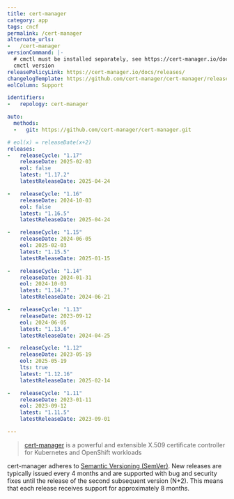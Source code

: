 ```yaml
---
title: cert-manager
category: app
tags: cncf
permalink: /cert-manager
alternate_urls:
-   /cert-manager
versionCommand: |-
  # cmctl must be installed separately, see https://cert-manager.io/docs/reference/cmctl/.
  cmctl version
releasePolicyLink: https://cert-manager.io/docs/releases/
changelogTemplate: https://github.com/cert-manager/cert-manager/releases/tag/v__LATEST__
eolColumn: Support

identifiers:
-   repology: cert-manager

auto:
  methods:
  -   git: https://github.com/cert-manager/cert-manager.git

# eol(x) = releaseDate(x+2)
releases:
-   releaseCycle: "1.17"
    releaseDate: 2025-02-03
    eol: false
    latest: "1.17.2"
    latestReleaseDate: 2025-04-24

-   releaseCycle: "1.16"
    releaseDate: 2024-10-03
    eol: false
    latest: "1.16.5"
    latestReleaseDate: 2025-04-24

-   releaseCycle: "1.15"
    releaseDate: 2024-06-05
    eol: 2025-02-03
    latest: "1.15.5"
    latestReleaseDate: 2025-01-15

-   releaseCycle: "1.14"
    releaseDate: 2024-01-31
    eol: 2024-10-03
    latest: "1.14.7"
    latestReleaseDate: 2024-06-21

-   releaseCycle: "1.13"
    releaseDate: 2023-09-12
    eol: 2024-06-05
    latest: "1.13.6"
    latestReleaseDate: 2024-04-25

-   releaseCycle: "1.12"
    releaseDate: 2023-05-19
    eol: 2025-05-19
    lts: true
    latest: "1.12.16"
    latestReleaseDate: 2025-02-14

-   releaseCycle: "1.11"
    releaseDate: 2023-01-11
    eol: 2023-09-12
    latest: "1.11.5"
    latestReleaseDate: 2023-09-01

---
```


> [cert-manager](https://cert-manager.io) is a powerful and extensible X.509 certificate controller
> for Kubernetes and OpenShift workloads

cert-manager adheres to [Semantic Versioning (SemVer)](https://semver.org/). New releases are
typically issued every 4 months and are supported with bug and security fixes until the release
of the second subsequent version (N+2). This means that each release receives support for
approximately 8 months.
